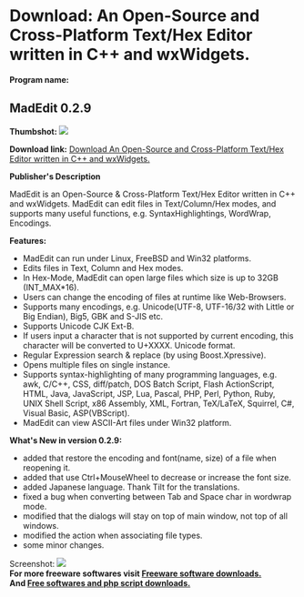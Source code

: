 # Download: An Open-Source and Cross-Platform Text/Hex Editor written in C++ and wxWidgets.

**Program name:**

## MadEdit 0.2.9

  
**Thumbshot:** ![](http://www.freewarefiles.com/screenshot/madedit_md.gif)   
  
**Download link:** [Download An Open-Source and Cross-Platform Text/Hex Editor written in C++ and wxWidgets.](http://freesoftwares.boysofts.com/MadEdit_program_33529.html)  
  


**Publisher's Description**  
  


MadEdit is an Open-Source & Cross-Platform Text/Hex Editor written in C++ and wxWidgets. MadEdit can edit files in Text/Column/Hex modes, and supports many useful functions, e.g. SyntaxHighlightings, WordWrap, Encodings. 

**Features:**

  * MadEdit can run under Linux, FreeBSD and Win32 platforms. 
  * Edits files in Text, Column and Hex modes. 
  * In Hex-Mode, MadEdit can open large files which size is up to 32GB (INT_MAX*16). 
  * Users can change the encoding of files at runtime like Web-Browsers. 
  * Supports many encodings, e.g. Unicode(UTF-8, UTF-16/32 with Little or Big Endian), Big5, GBK and S-JIS etc. 
  * Supports Unicode CJK Ext-B. 
  * If users input a character that is not supported by current encoding, this character will be converted to U+XXXX. Unicode format. 
  * Regular Expression search & replace (by using Boost.Xpressive). 
  * Opens multiple files on single instance. 
  * Supports syntax-highlighting of many programming languages, e.g. awk, C/C++, CSS, diff/patch, DOS Batch Script, Flash ActionScript, HTML, Java, JavaScript, JSP, Lua, Pascal, PHP, Perl, Python, Ruby, UNIX Shell Script, x86 Assembly, XML, Fortran, TeX/LaTeX, Squirrel, C#, Visual Basic, ASP(VBScript). 
  * MadEdit can view ASCII-Art files under Win32 platform. 

**What's New in version 0.2.9:**

  * added that restore the encoding and font(name, size) of a file when reopening it. 
  * added that use Ctrl+MouseWheel to decrease or increase the font size. 
  * added Japanese language. Thank Tilt for the translations. 
  * fixed a bug when converting between Tab and Space char in wordwrap mode. 
  * modified that the dialogs will stay on top of main window, not top of all windows. 
  * modified the action when associating file types. 
  * some minor changes. 

  
  
Screenshot: ![](http://www.freewarefiles.com/screenshot/madedit.gif)   
**For more freeware softwares visit [Freeware software downloads.](http://freesoftwares.boysofts.com/)**   
**And [Free softwares and php script downloads.](http://www.boysofts.com/)**
